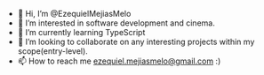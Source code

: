- 👋 Hi, I’m @EzequielMejiasMelo
- 👀 I’m interested in software development and cinema.
- 🌱 I’m currently learning TypeScript
- 💞️ I’m looking to collaborate on any interesting projects within my scope(entry-level).
- 📫 How to reach me ezequiel.mejiasmelo@gmail.com :)

<!---
EzequielMejiasMelo/EzequielMejiasMelo is a ✨ special ✨ repository because its `README.md` (this file) appears on your GitHub profile.
You can click the Preview link to take a look at your changes.
--->
